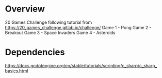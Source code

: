 # Overview
20 Games Challenge following tutorial from https://20_games_challenge.gitlab.io/challenge/
Game 1 - Pong
Game 2 - Breakout
Game 3 - Space Invaders
Game 4 - Asteroids

# Dependencies
https://docs.godotengine.org/en/stable/tutorials/scripting/c_sharp/c_sharp_basics.html
